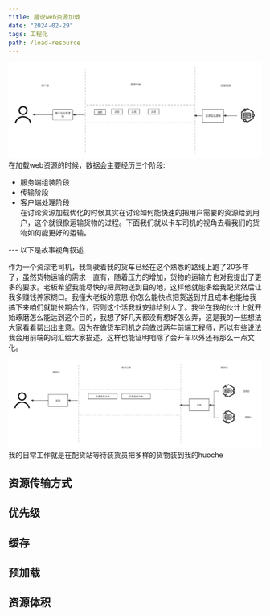 ```yaml
---
title: 趣说web资源加载
date: "2024-02-29"
tags: 工程化
path: /load-resource
---
```


![web资源加载](./thoughtStatic/thoughtAboutResource/custom.jpg)
在加载web资源的时候，数据会主要经历三个阶段:
* 服务端组装阶段
* 传输阶段
* 客户端处理阶段  
在讨论资源加载优化的时候其实在讨论如何能快速的把用户需要的资源给到用户，这个就很像运输货物的过程。下面我们就以卡车司机的视角去看我们的货物如何能更好的运输。

--- 以下是故事视角叙述 

作为一个资深老司机，我驾驶着我的货车已经在这个熟悉的路线上跑了20多年了，虽然货物运输的需求一直有，随着压力的增加，货物的运输方也对我提出了更多的要求。老板希望我能尽快的把货物送到目的地，这样他就能多给我配货然后让我多赚钱养家糊口。我懂大老板的意思:你怎么能快点把货送到并且成本也能给我搞下来咱们就能长期合作，否则这个活我就安排给别人了。我坐在我的伙计上就开始琢磨怎么能达到这个目的，我想了好几天都没有想好怎么弄，这是我的一些想法大家看看帮出出主意。因为在做货车司机之前做过两年前端工程师，所以有些说法我会用前端的词汇给大家描述，这样也能证明咱除了会开车以外还有那么一点文化。

![送货流程](./thoughtStatic/thoughtAboutResource/transfer.jpg)
我的日常工作就是在配货站等待装货员把多样的货物装到我的huoche


## 资源传输方式

## 优先级 

## 缓存

## 预加载

## 资源体积



